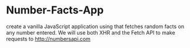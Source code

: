 # Number-Facts-App
create a vanilla JavaScript application using that fetches random facts on any number entered. We will use both XHR and the Fetch API to make requests to http://numbersapi.com
